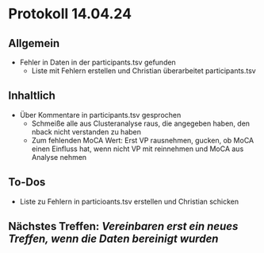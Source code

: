 # Protokoll 14.04.24
## Allgemein
- Fehler in Daten in der participants.tsv gefunden
  - Liste mit Fehlern erstellen und Christian überarbeitet participants.tsv
## Inhaltlich
- Über Kommentare in participants.tsv gesprochen
  - Schmeiße alle aus Clusteranalyse raus, die angegeben haben, den nback nicht verstanden zu haben
  - Zum fehlenden MoCA Wert: Erst VP rausnehmen, gucken, ob MoCA einen Einfluss hat, wenn nicht VP mit reinnehmen und MoCA aus Analyse nehmen
## To-Dos
- Liste zu Fehlern in particioants.tsv erstellen und Christian schicken
## Nächstes Treffen: *Vereinbaren erst ein neues Treffen, wenn die Daten bereinigt wurden*
